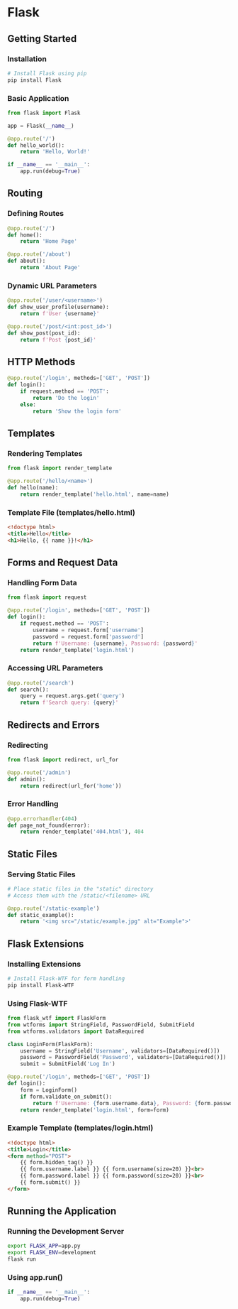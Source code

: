 
# Flask

## Getting Started

### Installation

```bash
# Install Flask using pip
pip install Flask
```

### Basic Application

```python
from flask import Flask

app = Flask(__name__)

@app.route('/')
def hello_world():
    return 'Hello, World!'

if __name__ == '__main__':
    app.run(debug=True)
```

## Routing

### Defining Routes

```python
@app.route('/')
def home():
    return 'Home Page'

@app.route('/about')
def about():
    return 'About Page'
```

### Dynamic URL Parameters

```python
@app.route('/user/<username>')
def show_user_profile(username):
    return f'User {username}'

@app.route('/post/<int:post_id>')
def show_post(post_id):
    return f'Post {post_id}'
```

## HTTP Methods

```python
@app.route('/login', methods=['GET', 'POST'])
def login():
    if request.method == 'POST':
        return 'Do the login'
    else:
        return 'Show the login form'
```

## Templates

### Rendering Templates

```python
from flask import render_template

@app.route('/hello/<name>')
def hello(name):
    return render_template('hello.html', name=name)
```

### Template File (templates/hello.html)

```html
<!doctype html>
<title>Hello</title>
<h1>Hello, {{ name }}!</h1>
```

## Forms and Request Data

### Handling Form Data

```python
from flask import request

@app.route('/login', methods=['GET', 'POST'])
def login():
    if request.method == 'POST':
        username = request.form['username']
        password = request.form['password']
        return f'Username: {username}, Password: {password}'
    return render_template('login.html')
```

### Accessing URL Parameters

```python
@app.route('/search')
def search():
    query = request.args.get('query')
    return f'Search query: {query}'
```

## Redirects and Errors

### Redirecting

```python
from flask import redirect, url_for

@app.route('/admin')
def admin():
    return redirect(url_for('home'))
```

### Error Handling

```python
@app.errorhandler(404)
def page_not_found(error):
    return render_template('404.html'), 404
```

## Static Files

### Serving Static Files

```python
# Place static files in the "static" directory
# Access them with the /static/<filename> URL

@app.route('/static-example')
def static_example():
    return '<img src="/static/example.jpg" alt="Example">'
```

## Flask Extensions

### Installing Extensions

```bash
# Install Flask-WTF for form handling
pip install Flask-WTF
```

### Using Flask-WTF

```python
from flask_wtf import FlaskForm
from wtforms import StringField, PasswordField, SubmitField
from wtforms.validators import DataRequired

class LoginForm(FlaskForm):
    username = StringField('Username', validators=[DataRequired()])
    password = PasswordField('Password', validators=[DataRequired()])
    submit = SubmitField('Log In')

@app.route('/login', methods=['GET', 'POST'])
def login():
    form = LoginForm()
    if form.validate_on_submit():
        return f'Username: {form.username.data}, Password: {form.password.data}'
    return render_template('login.html', form=form)
```

### Example Template (templates/login.html)

```html
<!doctype html>
<title>Login</title>
<form method="POST">
    {{ form.hidden_tag() }}
    {{ form.username.label }} {{ form.username(size=20) }}<br>
    {{ form.password.label }} {{ form.password(size=20) }}<br>
    {{ form.submit() }}
</form>
```

## Running the Application

### Running the Development Server

```bash
export FLASK_APP=app.py
export FLASK_ENV=development
flask run
```

### Using app.run()

```python
if __name__ == '__main__':
    app.run(debug=True)
```
